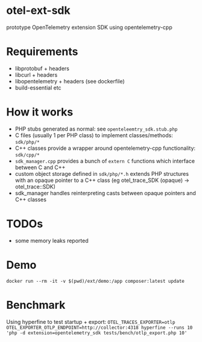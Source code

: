 # otel-ext-sdk
prototype OpenTelemetry extension SDK using opentelemetry-cpp

# Requirements

- libprotobuf + headers 
- libcurl + headers
- libopentelemetry + headers (see dockerfile)
- build-essential etc

# How it works

- PHP stubs generated as normal: see `openteleemtry_sdk.stub.php`
- C files (usually 1 per PHP class) to implement classes/methods: `sdk/php/*`
- C++ classes provide a wrapper around opentelemetry-cpp functionality: `sdk/cpp/*`
- `sdk_manager.cpp` provides a bunch of `extern C` functions which interface between C and C++
- custom object storage defined in `sdk/php/*.h` extends PHP structures with an opaque pointer to a C++ class (eg otel_trace_SDK (opaque) -> otel_trace::SDK)
- sdk_manager handles reinterpreting casts between opaque pointers and C++ classes

# TODOs

- some memory leaks reported

# Demo

```shell
docker run --rm -it -v $(pwd)/ext/demo:/app composer:latest update
```

# Benchmark

Using hyperfine to test startup + export:
`OTEL_TRACES_EXPORTER=otlp OTEL_EXPORTER_OTLP_ENDPOINT=http://collector:4318 hyperfine --runs 10 'php -d extension=opentelemetry_sdk tests/bench/otlp_export.php 10'`